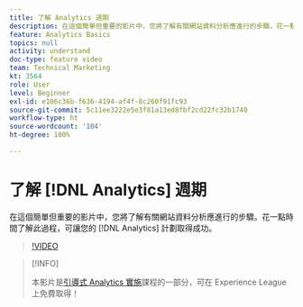 ```yaml
---
title: 了解 Analytics 週期
description: 在這個簡單但重要的影片中，您將了解有關網站資料分析應進行的步驟。花一點時間了解此過程，可讓您的 Analytics 計劃取得成功。
feature: Analytics Basics
topics: null
activity: understand
doc-type: feature video
team: Technical Marketing
kt: 3564
role: User
level: Beginner
exl-id: e106c36b-f636-4194-af4f-8c260f91fc93
source-git-commit: 5c11ee3222e5e3f81a13ed8fbf2cd22fc32b1740
workflow-type: ht
source-wordcount: '104'
ht-degree: 100%

---
```


# 了解 [!DNL Analytics] 週期

在這個簡單但重要的影片中，您將了解有關網站資料分析應進行的步驟。花一點時間了解此過程，可讓您的 [!DNL Analytics] 計劃取得成功。

>[!VIDEO](https://video.tv.adobe.com/v/28950/?quality=12)

>[!INFO]
>
> 本影片是[引導式 Analytics 實施](https://experienceleague.adobe.com/?recommended=Analytics-D-1-2019.1)課程的一部分，可在 Experience League 上免費取得！